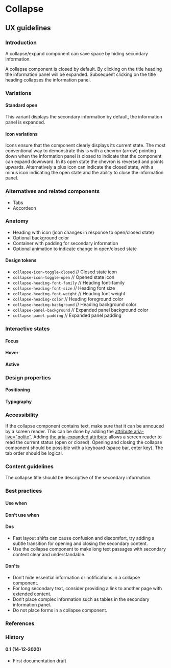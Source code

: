 <!-- \*Status: **In development\*** -->

# Collapse

## UX guidelines

### Introduction

A collapse/expand component can save space by hiding secundary information.

A collapse component is closed by default. By clicking on the title heading the information panel will be expanded. Subsequent clicking on the title heading collapses the information panel.

### Variations

#### Standard open

This variant displays the secondary information by default, the information panel is expanded.

#### Icon variations

Icons ensure that the component clearly displays its current state. The most conventional way to demonstrate this is with a chevron (arrow) pointing down when the information panel is closed to indicate that the component can expand downward. In its open state the chevron is reversed and points upwards. Alternatively a plus icon can indicate the closed state, with a minus icon indicating the open state and the ability to close the information panel.

### Alternatives and related components

- Tabs
- Accordeon

### Anatomy

- Heading with icon (icon changes in response to open/closed state)
- Optional background color
- Container with padding for secondary information
- Optional animation to indicate change in open/closed state

#### Design tokens

- `collapse-icon-toggle-closed` // Closed state icon
- `collapse-icon-toggle-open` // Opened state icon
- `collapse-heading-font-family` // Heading font-family
- `collapse-heading-font-size` // Heading font size
- `collapse-heading-font-weight` // Heading font weight
- `collapse-heading-color` // Heading foreground color
- `collapse-heading-background` // Heading background color
- `collapse-panel-background` // Expanded panel background color
- `collapse-panel-padding` // Expanded panel padding

### Interactive states

#### Focus

#### Hover

#### Active

### Design properties

#### Positioning

#### Typography

### Accessibility

If the collapse component contains text, make sure that it can be annouced by a screen reader. This can be done by adding the [attribute aria-live="polite"](https://www.w3.org/TR/wai-aria/#aria-live). Adding [the aria-expanded attribute](https://www.w3.org/TR/wai-aria/#aria-expanded) allows a screen reader to read the current status (open or closed). Opening and closing the collapse component should be possible with a keyboard (space bar, enter key). The tab order should be logical.

### Content guidelines

The collapse title should be descriptive of the secondary information.

### Best practices

#### Use when

#### Don’t use when

#### Dos

- Fast layout shifts can cause confusion and discomfort, try adding a subtle transition for opening and closing the secondary content.
- Use the collapse component to make long text passages with secondary content clear and understandable.

#### Don'ts

- Don’t hide essential information or notifications in a collapse component.
- For long secondary text, consider providing a link to another page with extended content.
- Don’t place complex information such as tables in the secondary information panel.
- Do not place forms in a collapse component.

### References

### History

#### 0.1 (14-12-2020)

- First documentation draft
